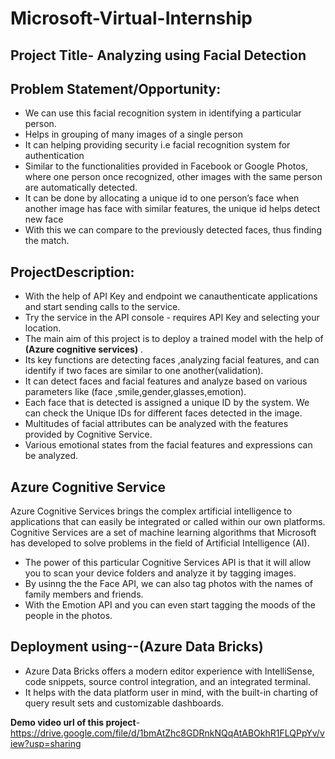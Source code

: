 # Microsoft-Virtual-Internship
## Project Title- **Analyzing using Facial Detection**
## **Problem Statement/Opportunity:**
* We can use this facial recognition system in identifying a particular person.
* Helps in grouping of many images of a single person
* It can helping providing security i.e facial recognition system for authentication
* Similar to the functionalities provided in Facebook or Google Photos, where one person once recognized, other images with the same person are automatically detected.
* It can be done by allocating a unique id to one person’s face  when another image has face with similar features, the unique id helps detect new face
* With this we can compare to the previously detected faces, thus finding the match.

## **ProjectDescription:**
*  With  the help of API Key and endpoint we  canauthenticate  applications and start sending calls to the service.
* Try the service in the API console - requires API Key and selecting your location.
* The main aim of this project is  to deploy a  trained model with the help of **(Azure cognitive services)** .
* Its key functions are detecting faces ,analyzing facial features, and can identify if two faces  are similar to one another(validation).
* It can detect faces and facial features and analyze based on various parameters like (face ,smile,gender,glasses,emotion).
* Each face that is detected is assigned a unique ID by the system. We can check the Unique IDs for different faces detected in the image.
* Multitudes of facial attributes can be analyzed with the features provided by Cognitive Service.
*  Various emotional states from the facial features and expressions can be analyzed.  
## Azure Cognitive Service
Azure Cognitive Services brings the complex artificial intelligence to applications that can easily be integrated or called within our own platforms.
Cognitive Services are a set of machine learning algorithms that Microsoft has developed to solve problems in the field of Artificial Intelligence (AI).
* The power of this particular Cognitive Services API is that it will allow you to scan your device folders and analyze it by tagging images. 
* By usinng the the Face API, we can also tag  photos with the names of family members and friends.
* With the  Emotion API and you can even start tagging the moods of the people in the photos. 
## Deployment using--(Azure Data Bricks)
* Azure Data Bricks offers a modern editor experience with IntelliSense, code snippets, source control integration, and an integrated terminal. 
* It helps with the data platform user in mind, with the built-in charting of query result sets and customizable dashboards.

**Demo video url of this project**-https://drive.google.com/file/d/1bmAtZhc8GDRnkNQqAtABOkhR1FLQPpYv/view?usp=sharing
